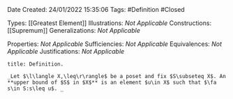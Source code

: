 <br />
<br />

Date Created: 24/01/2022 15:35:06
Tags: #Definition #Closed 

Types: [[Greatest Element]]
Illustrations: _Not Applicable_ 
Constructions: [[Supremum]]
Generalizations: _Not Applicable_

Properties: _Not Applicable_
Sufficiencies: _Not Applicable_
Equivalences: _Not Applicable_
Justifications: _Not Applicable_

``` ad-Definition
title: Definition.

_Let $\l\langle X,\leq\r\rangle$ be a poset and fix $S\subseteq X$. An **upper bound of $S$ in $X$** is an element $u\in X$ such that $\fa s\in S:s\leq u$. _

```
